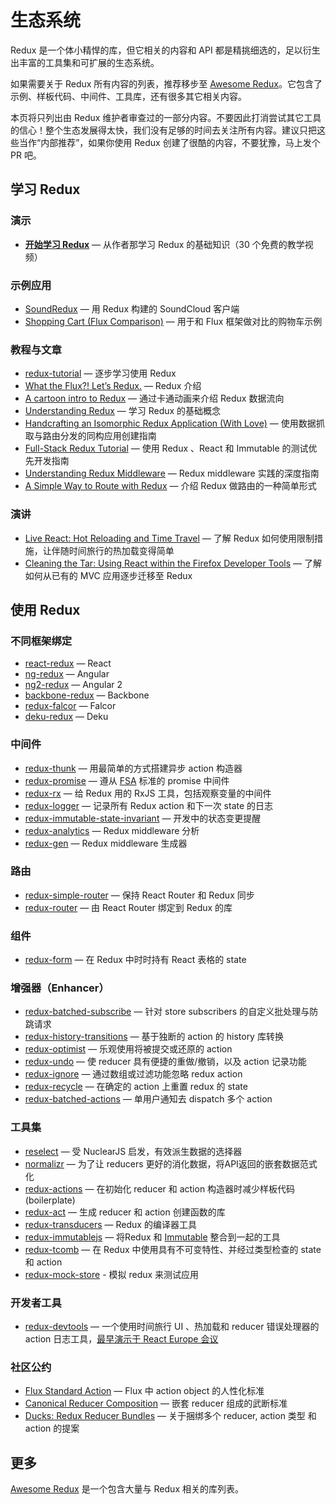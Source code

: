 # 生态系统

Redux 是一个体小精悍的库，但它相关的内容和 API 都是精挑细选的，足以衍生出丰富的工具集和可扩展的生态系统。

如果需要关于 Redux 所有内容的列表，推荐移步至 [Awesome Redux](https://github.com/xgrommx/awesome-redux)。它包含了示例、样板代码、中间件、工具库，还有很多其它相关内容。

本页将只列出由 Redux 维护者审查过的一部分内容。不要因此打消尝试其它工具的信心！整个生态发展得太快，我们没有足够的时间去关注所有内容。建议只把这些当作“内部推荐”，如果你使用 Redux 创建了很酷的内容，不要犹豫，马上发个 PR 吧。

## 学习 Redux

### 演示

* **[开始学习 Redux](https://egghead.io/series/getting-started-with-redux)** — 从作者那学习 Redux 的基础知识（30 个免费的教学视频）

### 示例应用

* [SoundRedux](https://github.com/andrewngu/sound-redux) — 用 Redux 构建的 SoundCloud 客户端
* [Shopping Cart (Flux Comparison)](https://github.com/voronianski/flux-comparison/tree/master/redux) — 用于和 Flux 框架做对比的购物车示例

### 教程与文章

* [redux-tutorial](https://github.com/happypoulp/redux-tutorial) — 逐步学习使用 Redux
* [What the Flux?! Let’s Redux.](https://blog.andyet.com/2015/08/06/what-the-flux-lets-redux) — Redux 介绍
* [A cartoon intro to Redux](https://code-cartoons.com/a-cartoon-intro-to-redux-3afb775501a6) — 通过卡通动画来介绍 Redux 数据流向
* [Understanding Redux](http://www.youhavetolearncomputers.com/blog/2015/9/15/a-conceptual-overview-of-redux-or-how-i-fell-in-love-with-a-javascript-state-container) — 学习 Redux 的基础概念
* [Handcrafting an Isomorphic Redux Application (With Love)](https://medium.com/@bananaoomarang/handcrafting-an-isomorphic-redux-application-with-love-40ada4468af4) — 使用数据抓取与路由分发的同构应用创建指南
* [Full-Stack Redux Tutorial](http://teropa.info/blog/2015/09/10/full-stack-redux-tutorial.html) — 使用 Redux 、React 和 Immutable 的测试优先开发指南
* [Understanding Redux Middleware](https://medium.com/@meagle/understanding-87566abcfb7a#.l033pyr02) — Redux middleware 实践的深度指南
* [A Simple Way to Route with Redux](http://jlongster.com/A-Simple-Way-to-Route-with-Redux) — 介绍 Redux 做路由的一种简单形式

### 演讲

* [Live React: Hot Reloading and Time Travel](http://youtube.com/watch?v=xsSnOQynTHs) — 了解 Redux 如何使用限制措施，让伴随时间旅行的热加载变得简单
* [Cleaning the Tar: Using React within the Firefox Developer Tools](https://www.youtube.com/watch?v=qUlRpybs7_c) — 了解如何从已有的 MVC 应用逐步迁移至 Redux

## 使用 Redux

### 不同框架绑定

* [react-redux](https://github.com/gaearon/react-redux) — React
* [ng-redux](https://github.com/wbuchwalter/ng-redux) — Angular
* [ng2-redux](https://github.com/wbuchwalter/ng2-redux) — Angular 2
* [backbone-redux](https://github.com/redbooth/backbone-redux) — Backbone
* [redux-falcor](https://github.com/ekosz/redux-falcor) — Falcor
* [deku-redux](https://github.com/troch/deku-redux) — Deku

### 中间件

* [redux-thunk](http://github.com/gaearon/redux-thunk) — 用最简单的方式搭建异步 action 构造器
* [redux-promise](https://github.com/acdlite/redux-promise) — 遵从 [FSA](https://github.com/acdlite/flux-standard-action) 标准的 promise 中间件
* [redux-rx](https://github.com/acdlite/redux-rx) — 给 Redux 用的 RxJS 工具，包括观察变量的中间件
* [redux-logger](https://github.com/fcomb/redux-logger) — 记录所有 Redux action 和下一次 state 的日志
* [redux-immutable-state-invariant](https://github.com/leoasis/redux-immutable-state-invariant) — 开发中的状态变更提醒
* [redux-analytics](https://github.com/markdalgleish/redux-analytics) — Redux middleware 分析
* [redux-gen](https://github.com/weo-edu/redux-gen) — Redux middleware 生成器

### 路由

* [redux-simple-router](https://github.com/rackt/redux-simple-router) — 保持 React Router 和 Redux 同步
* [redux-router](https://github.com/acdlite/redux-router) — 由 React Router 绑定到 Redux 的库

### 组件

* [redux-form](https://github.com/erikras/redux-form) — 在 Redux 中时时持有 React 表格的 state

### 增强器（Enhancer）

* [redux-batched-subscribe](https://github.com/tappleby/redux-batched-subscribe) — 针对 store subscribers 的自定义批处理与防跳请求
* [redux-history-transitions](https://github.com/johanneslumpe/redux-history-transitions) — 基于独断的 action 的 history 库转换
* [redux-optimist](https://github.com/ForbesLindesay/redux-optimist) — 乐观使用将被提交或还原的 action
* [redux-undo](https://github.com/omnidan/redux-undo) —
使 reducer 具有便捷的重做/撤销，以及 action 记录功能
* [redux-ignore](https://github.com/omnidan/redux-ignore) — 通过数组或过滤功能忽略 redux action
* [redux-recycle](https://github.com/omnidan/redux-recycle) — 在确定的 action 上重置 redux 的 state
* [redux-batched-actions](https://github.com/tshelburne/redux-batched-actions) — 单用户通知去 dispatch 多个 action

### 工具集

* [reselect](https://github.com/faassen/reselect) — 受 NuclearJS 启发，有效派生数据的选择器
* [normalizr](https://github.com/gaearon/normalizr) — 为了让 reducers 更好的消化数据，将API返回的嵌套数据范式化
* [redux-actions](https://github.com/acdlite/redux-actions) — 在初始化 reducer 和 action 构造器时减少样板代码 (boilerplate)
* [redux-act](https://github.com/pauldijou/redux-act) — 生成 reducer 和 action 创建函数的库
* [redux-transducers](https://github.com/acdlite/redux-transducers) — Redux 的编译器工具
* [redux-immutablejs](https://github.com/indexiatech/redux-immutablejs) — 将Redux 和 [Immutable](https://github.com/facebook/immutable-js/) 整合到一起的工具
* [redux-tcomb](https://github.com/gcanti/redux-tcomb) — 在 Redux 中使用具有不可变特性、并经过类型检查的 state 和 action
* [redux-mock-store](https://github.com/arnaudbenard/redux-mock-store) - 模拟 redux 来测试应用

### 开发者工具

* [redux-devtools](http://github.com/gaearon/redux-devtools) — 一个使用时间旅行 UI 、热加载和 reducer 错误处理器的 action 日志工具，[最早演示于 React Europe 会议](https://www.youtube.com/watch?v=xsSnOQynTHs)

### 社区公约

* [Flux Standard Action](https://github.com/acdlite/flux-standard-action) —  Flux 中 action object 的人性化标准
* [Canonical Reducer Composition](https://github.com/gajus/canonical-reducer-composition) — 嵌套 reducer 组成的武断标准
* [Ducks: Redux Reducer Bundles](https://github.com/erikras/ducks-modular-redux) — 关于捆绑多个 reducer, action 类型 和 action 的提案

## 更多

[Awesome Redux](https://github.com/xgrommx/awesome-redux) 是一个包含大量与 Redux 相关的库列表。
